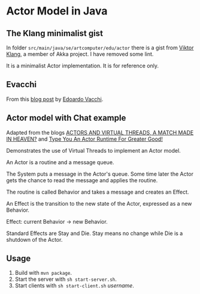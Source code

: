 # Actor Model in Java

## The Klang minimalist gist

In folder `src/main/java/se/artcomputer/edu/actor` there is a gist from 
[Viktor Klang](https://gist.github.com/viktorklang), a member of Akka project. I have removed some lint.

It is a minimalist Actor implementation. It is for reference only.

## Evacchi

From this [blog post](https://evacchi.github.io/posts/2021/10/12/learn-you-an-actor-system-for-great-good-with-java-17-records-switch-expressions-and-jbang/)
by [Edoardo Vacchi](https://gist.github.com/evacchi).


## Actor model with Chat example

Adapted from the blogs [ACTORS AND VIRTUAL THREADS, A MATCH MADE IN HEAVEN?](https://www.javaadvent.com/2022/12/actors-and-virtual-threads-a-match-made-in-heaven.html)
and [Type You An Actor Runtime For Greater Good!](https://evacchi.github.io/posts/2022/02/13/type-you-an-actor-runtime-for-greater-good-with-java-17-records-switch-expressions-and-jbang/)

Demonstrates the use of Virtual Threads to implement an Actor model.

An Actor is a routine and a message queue.

The System puts a message in the Actor's queue. Some time later the Actor gets the chance 
to read the message and applies the routine.

The routine is called Behavior and takes a message and creates an Effect. 

An Effect is the transition to the new state of the Actor, expressed as a new Behavior.

Effect: current Behavior -> new Behavior.

Standard Effects are Stay and Die. Stay means no change while Die is a shutdown of the
Actor.

## Usage

1. Build with `mvn package`.
1. Start the server with `sh start-server.sh`.
1. Start clients with `sh start-client.sh` _username_.